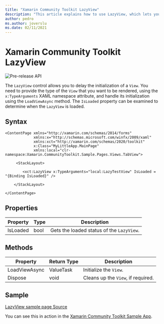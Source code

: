 ```yaml
---
title: "Xamarin Community Toolkit LazyView"
description: "This article explains how to use LazyView, which lets you delay the initialization of a View."
author: pedro
ms.author: joverslu
ms.date: 02/11/2021
---
```


# Xamarin Community Toolkit LazyView

![Pre-release API](~/images/pre-release.png)

The `LazyView` control allows you to delay the initialization of a `View`. You need to provide the type of the `View` that you want to be rendered, using the `x:TypeArguments` XAML namespace attribute, and handle its initialization using the `LoadViewAsync` method. The `IsLoaded` property can be examined to determine when the `LazyView` is loaded.

## Syntax

```xaml
<ContentPage xmlns="http://xamarin.com/schemas/2014/forms"
             xmlns:x="http://schemas.microsoft.com/winfx/2009/xaml"
             xmlns:xct="http://xamarin.com/schemas/2020/toolkit"
             x:Class="MyLittleApp.MainPage"
             xmlns:local="clr-namespace:Xamarin.CommunityToolkit.Sample.Pages.Views.TabView">

     <StackLayout>

        <xct:LazyView x:TypeArguments="local:LazyTestView" IsLoaded = "{Binding IsLoaded}" />

    </StackLayout>

</ContentPage>
```

## Properties

|Property  |Type  |Description  |
|---------|---------|---------|
| IsLoaded | bool| Gets the loaded status of the `LazyView`. |

## Methods

|Property  |Return Type  |Description  |
|---------|---------|---------|
| LoadViewAsync | ValueTask| Initialize the `View`. |
| Dispose | void | Cleans up the `View`, if required. |

## Sample

[LazyView sample page Source](https://github.com/xamarin/XamarinCommunityToolkit/blob/develop/samples/XCT.Sample/Pages/Views/TabView/LazyTabPage.xaml)

You can see this in action in the [Xamarin Community Toolkit Sample App](https://github.com/xamarin/XamarinCommunityToolkit).

